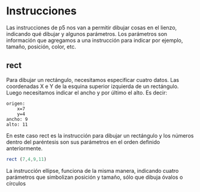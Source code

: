 # Instrucciones
Las instrucciones de p5 nos van a permitir dibujar cosas en el lienzo, indicando qué dibujar y algunos parámetros. Los parámetros son información que agregamos a una instrucción para indicar por ejemplo, tamaño, posición, color, etc.
<!-- TODO imagen -->
## rect
Para dibujar un rectángulo, necesitamos especificar cuatro datos. Las coordenadas X e Y de la esquina superior izquierda de un rectángulo. Luego necesitamos indicar el ancho y por último el alto. Es decir:
```
origen: 
    x=7
    y=4 
ancho: 9
alto: 11
```
<!-- TODO: imagen  -->

En este caso rect es la instrucción para dibujar un rectángulo y los números dentro del paréntesis son sus parámetros en el orden definido anteriormente.
```js
rect (7,4,9,11)
```
La instrucción ellipse, funciona de la misma manera, indicando cuatro parámetros que simbolizan posición y tamaño, sólo que dibuja óvalos o círculos
